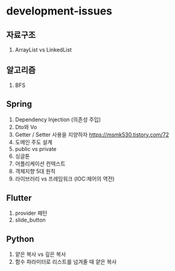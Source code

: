 # development-issues

## 자료구조
1. ArrayList vs LinkedList

## 알고리즘
1. BFS

## Spring

1. Dependency Injection (의존성 주입)
2. Dto와 Vo
3. Getter / Setter 사용을 지양하자
https://msmk530.tistory.com/72
5. 도메인 주도 설계
6. public vs private 
7. 싱글톤
8. 어플리케이션 컨텍스트
9. 객체지향 5대 원칙
10. 라이브러리 vs 프레임워크 (IOC:제어의 역전)

## Flutter

1. provider 패턴
2. slide_button

## Python

1. 얕은 복사 vs 깊은 복사
2. 함수 파라미터로 리스트를 넘겨줄 때 얕은 복사
